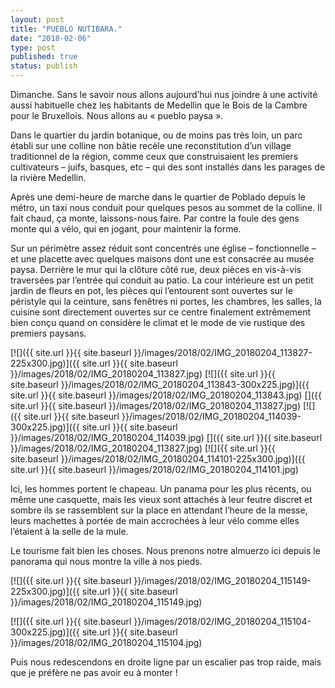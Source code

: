 ```yaml
---
layout: post
title: "PUEBLO NUTIBARA."
date: "2018-02-06"
type: post
published: true
status: publish
---
```


Dimanche. Sans le savoir nous allons aujourd’hui nus joindre à une activité aussi habituelle chez les habitants de Medellin que le Bois de la Cambre pour le Bruxellois. Nous allons au « pueblo paysa ».

Dans le quartier du jardin botanique, ou de moins pas très loin, un parc établi sur une colline non bâtie recèle une reconstitution d’un village traditionnel de la région, comme ceux que construisaient les premiers cultivateurs – juifs, basques, etc – qui des sont installés dans les parages de la rivière Medellin.

Après une demi-heure de marche dans le quartier de Poblado depuis le métro, un taxi nous conduit pour quelques pesos au sommet de la colline. Il fait chaud, ça monte, laissons-nous faire. Par contre la foule des gens monte qui a vélo, qui en jogant, pour maintenir la forme.

Sur un périmètre assez réduit sont concentrés une église – fonctionnelle – et une placette avec quelques maisons dont une est consacrée au musée paysa. Derrière le mur qui la clôture côté rue, deux pièces en vis-à-vis traversées par l’entrée qui conduit au patio. La cour intérieure est un petit jardin de fleurs en pot, les pièces qui l’entourent sont ouvertes sur le péristyle qui la ceinture, sans fenêtres ni portes, les chambres, les salles, la cuisine sont directement ouvertes sur ce centre finalement extrêmement bien conçu quand on considère le climat et le mode de vie rustique des premiers paysans.

 [![]({{ site.url }}{{ site.baseurl }}/images/2018/02/IMG_20180204_113827-225x300.jpg)]({{ site.url }}{{ site.baseurl }}/images/2018/02/IMG_20180204_113827.jpg) [![]({{ site.url }}{{ site.baseurl }}/images/2018/02/IMG_20180204_113843-300x225.jpg)]({{ site.url }}{{ site.baseurl }}/images/2018/02/IMG_20180204_113843.jpg) []({{ site.url }}{{ site.baseurl }}/images/2018/02/IMG_20180204_113827.jpg) [![]({{ site.url }}{{ site.baseurl }}/images/2018/02/IMG_20180204_114039-300x225.jpg)]({{ site.url }}{{ site.baseurl }}/images/2018/02/IMG_20180204_114039.jpg) []({{ site.url }}{{ site.baseurl }}/images/2018/02/IMG_20180204_113827.jpg) [![]({{ site.url }}{{ site.baseurl }}/images/2018/02/IMG_20180204_114101-225x300.jpg)]({{ site.url }}{{ site.baseurl }}/images/2018/02/IMG_20180204_114101.jpg)

Ici, les hommes portent le chapeau. Un panama pour les plus récents, ou même une casquette, mais les vieux sont attachés à leur feutre discret et sombre ils se rassemblent sur la place en attendant l’heure de la messe, leurs machettes à portée de main accrochées à leur vélo comme elles l’étaient à la selle de la mule.

Le tourisme fait bien les choses. Nous prenons notre almuerzo ici depuis le panorama qui nous montre la ville à nos pieds.

[![]({{ site.url }}{{ site.baseurl }}/images/2018/02/IMG_20180204_115149-225x300.jpg)]({{ site.url }}{{ site.baseurl }}/images/2018/02/IMG_20180204_115149.jpg)

[![]({{ site.url }}{{ site.baseurl }}/images/2018/02/IMG_20180204_115104-300x225.jpg)]({{ site.url }}{{ site.baseurl }}/images/2018/02/IMG_20180204_115104.jpg)

Puis nous redescendons en droite ligne par un escalier pas trop raide, mais que je préfère ne pas avoir eu à monter !
